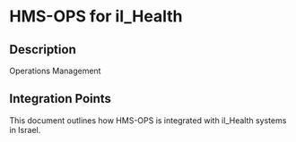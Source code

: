# HMS-OPS for il_Health

## Description

Operations Management

## Integration Points

This document outlines how HMS-OPS is integrated with il_Health systems in Israel.
